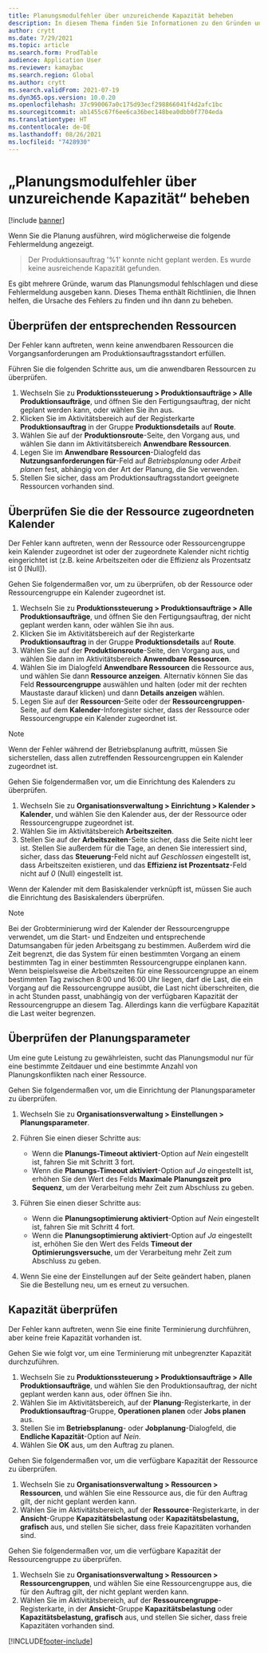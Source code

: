 ```yaml
---
title: Planungsmodulfehler über unzureichende Kapazität beheben
description: In diesem Thema finden Sie Informationen zu den Gründen und Lösungen für „Produktionsauftrag %1 konnte nicht eingeplant werden“. Planungsmodulfehler über unzureichende Kapazität.
author: crytt
ms.date: 7/29/2021
ms.topic: article
ms.search.form: ProdTable
audience: Application User
ms.reviewer: kamaybac
ms.search.region: Global
ms.author: crytt
ms.search.validFrom: 2021-07-19
ms.dyn365.ops.version: 10.0.20
ms.openlocfilehash: 37c990067a0c175d93ecf298866041f4d2afc1bc
ms.sourcegitcommit: ab1455c67f6ee6ca36bec148bea0dbb0f7704eda
ms.translationtype: HT
ms.contentlocale: de-DE
ms.lasthandoff: 08/26/2021
ms.locfileid: "7428930"
---
```

# <a name="fix-the-not-enough-capacity-could-be-found-scheduling-engine-error"></a>„Planungsmodulfehler über unzureichende Kapazität“ beheben

[!include [banner](../includes/banner.md)]

Wenn Sie die Planung ausführen, wird möglicherweise die folgende Fehlermeldung angezeigt.

> Der Produktionsauftrag '%1' konnte nicht geplant werden. Es wurde keine ausreichende Kapazität gefunden.

Es gibt mehrere Gründe, warum das Planungsmodul fehlschlagen und diese Fehlermeldung ausgeben kann. Dieses Thema enthält Richtlinien, die Ihnen helfen, die Ursache des Fehlers zu finden und ihn dann zu beheben.

## <a name="review-the-applicable-resources"></a>Überprüfen der entsprechenden Ressourcen

Der Fehler kann auftreten, wenn keine anwendbaren Ressourcen die Vorgangsanforderungen am Produktionsauftragsstandort erfüllen.

Führen Sie die folgenden Schritte aus, um die anwendbaren Ressourcen zu überprüfen.

1. Wechseln Sie zu **Produktionssteuerung \> Produktionsaufträge \> Alle Produktionsaufträge**, und öffnen Sie den Fertigungsauftrag, der nicht geplant werden kann, oder wählen Sie ihn aus.
1. Klicken Sie im Aktivitätsbereich auf der Registerkarte **Produktionsauftrag** in der Gruppe **Produktionsdetails** auf **Route**.
1. Wählen Sie auf der **Produktionsroute**-Seite, den Vorgang aus, und wählen Sie dann im Aktivitätsbereich **Anwendbare Ressourcen**.
1. Legen Sie im **Anwendbare Ressourcen**-Dialogfeld das **Nutzungsanforderungen für**-Feld auf *Betriebsplanung* oder *Arbeit planen* fest, abhängig von der Art der Planung, die Sie verwenden.
1. Stellen Sie sicher, dass am Produktionsauftragsstandort geeignete Ressourcen vorhanden sind.

## <a name="review-the-calendars-that-are-associated-with-resources"></a>Überprüfen Sie die der Ressource zugeordneten Kalender

Der Fehler kann auftreten, wenn der Ressource oder Ressourcengruppe kein Kalender zugeordnet ist oder der zugeordnete Kalender nicht richtig eingerichtet ist (z.B. keine Arbeitszeiten oder die Effizienz als Prozentsatz ist 0 \[Null\]).

Gehen Sie folgendermaßen vor, um zu überprüfen, ob der Ressource oder Ressourcengruppe ein Kalender zugeordnet ist.

1. Wechseln Sie zu **Produktionssteuerung \> Produktionsaufträge \> Alle Produktionsaufträge**, und öffnen Sie den Fertigungsauftrag, der nicht geplant werden kann, oder wählen Sie ihn aus.
1. Klicken Sie im Aktivitätsbereich auf der Registerkarte **Produktionsauftrag** in der Gruppe **Produktionsdetails** auf **Route**.
1. Wählen Sie auf der **Produktionsroute**-Seite, den Vorgang aus, und wählen Sie dann im Aktivitätsbereich **Anwendbare Ressourcen**.
1. Wählen Sie im Dialogfeld **Anwendbare Ressourcen** die Ressource aus, und wählen Sie dann **Ressource anzeigen**. Alternativ können Sie das Feld **Ressourcengruppe** auswählen und halten (oder mit der rechten Maustaste darauf klicken) und dann **Details anzeigen** wählen.
1. Legen Sie auf der **Ressourcen**-Seite oder der **Ressourcengruppen**-Seite, auf dem **Kalender**-Inforegister sicher, dass der Ressource oder Ressourcengruppe ein Kalender zugeordnet ist.

> [!NOTE]
> Wenn der Fehler während der Betriebsplanung auftritt, müssen Sie sicherstellen, dass allen zutreffenden Ressourcengruppen ein Kalender zugeordnet ist.

Gehen Sie folgendermaßen vor, um die Einrichtung des Kalenders zu überprüfen.

1. Wechseln Sie zu **Organisationsverwaltung \> Einrichtung \> Kalender \> Kalender**, und wählen Sie den Kalender aus, der der Ressource oder Ressourcengruppe zugeordnet ist.
1. Wählen Sie im Aktivitätsbereich **Arbeitszeiten**.
1. Stellen Sie auf der **Arbeitszeiten**-Seite sicher, dass die Seite nicht leer ist. Stellen Sie außerdem für die Tage, an denen Sie interessiert sind, sicher, dass das **Steuerung**-Feld nicht auf *Geschlossen* eingestellt ist, dass Arbeitszeiten existieren, und das **Effizienz ist Prozentsatz**-Feld nicht auf *0* (Null) eingestellt ist.

Wenn der Kalender mit dem Basiskalender verknüpft ist, müssen Sie auch die Einrichtung des Basiskalenders überprüfen.

> [!NOTE]
> Bei der Grobterminierung wird der Kalender der Ressourcengruppe verwendet, um die Start- und Endzeiten und entsprechende Datumsangaben für jeden Arbeitsgang zu bestimmen. Außerdem wird die Zeit begrenzt, die das System für einen bestimmten Vorgang an einem bestimmten Tag in einer bestimmten Ressourcengruppe einplanen kann. Wenn beispielsweise die Arbeitszeiten für eine Ressourcengruppe an einem bestimmten Tag zwischen 8:00 und 16:00 Uhr liegen, darf die Last, die ein Vorgang auf die Ressourcengruppe ausübt, die Last nicht überschreiten, die in acht Stunden passt, unabhängig von der verfügbaren Kapazität der Ressourcengruppe an diesem Tag. Allerdings kann die verfügbare Kapazität die Last weiter begrenzen.

## <a name="review-the-scheduling-parameters"></a>Überprüfen der Planungsparameter

Um eine gute Leistung zu gewährleisten, sucht das Planungsmodul nur für eine bestimmte Zeitdauer und eine bestimmte Anzahl von Planungskonflikten nach einer Ressource.

Gehen Sie folgendermaßen vor, um die Einrichtung der Planungsparameter zu überprüfen.

1. Wechseln Sie zu **Organisationsverwaltung \> Einstellungen \> Planungsparameter**.
1. Führen Sie einen dieser Schritte aus:

    - Wenn die **Planungs-Timeout aktiviert**-Option auf *Nein* eingestellt ist, fahren Sie mit Schritt 3 fort.
    - Wenn die **Planungs-Timeout aktiviert**-Option auf *Ja* eingestellt ist, erhöhen Sie den Wert des Felds **Maximale Planungszeit pro Sequenz**, um der Verarbeitung mehr Zeit zum Abschluss zu geben.

1. Führen Sie einen dieser Schritte aus:

    - Wenn die **Planungsoptimierung aktiviert**-Option auf *Nein* eingestellt ist, fahren Sie mit Schritt 4 fort.
    - Wenn die **Planungsoptimierung aktiviert**-Option auf *Ja* eingestellt ist, erhöhen Sie den Wert des Felds **Timeout der Optimierungsversuche**, um der Verarbeitung mehr Zeit zum Abschluss zu geben.

1. Wenn Sie eine der Einstellungen auf der Seite geändert haben, planen Sie die Bestellung neu, um es erneut zu versuchen.

## <a name="review-capacity"></a>Kapazität überprüfen

Der Fehler kann auftreten, wenn Sie eine finite Terminierung durchführen, aber keine freie Kapazität vorhanden ist.

Gehen Sie wie folgt vor, um eine Terminierung mit unbegrenzter Kapazität durchzuführen.

1. Wechseln Sie zu **Produktionssteuerung \> Produktionsaufträge \> Alle Produktionsaufträge**, und wählen Sie den Produktionsauftrag, der nicht geplant werden kann aus, oder öffnen Sie ihn.
1. Wählen Sie im Aktivitätsbereich, auf der **Planung**-Registerkarte, in der **Produktionsauftrag**-Gruppe, **Operationen planen** oder **Jobs planen** aus.
1. Stellen Sie im **Betriebsplanung**- oder **Jobplanung**-Dialogfeld, die **Endliche Kapazität**-Option auf *Nein*.
1. Wählen Sie **OK** aus, um den Auftrag zu planen.

Gehen Sie folgendermaßen vor, um die verfügbare Kapazität der Ressource zu überprüfen.

1. Wechseln Sie zu **Organisationsverwaltung \> Ressourcen \> Ressourcen**, und wählen Sie eine Ressource aus, die für den Auftrag gilt, der nicht geplant werden kann.
1. Wählen Sie im Aktivitätsbereich, auf der **Ressource**-Registerkarte, in der **Ansicht**-Gruppe **Kapazitätsbelastung** oder **Kapazitätsbelastung, grafisch** aus, und stellen Sie sicher, dass freie Kapazitäten vorhanden sind.

Gehen Sie folgendermaßen vor, um die verfügbare Kapazität der Ressourcengruppe zu überprüfen.

1. Wechseln Sie zu **Organisationsverwaltung \> Ressourcen \> Ressourcengruppen**, und wählen Sie eine Ressourcengruppe aus, die für den Auftrag gilt, der nicht geplant werden kann.
1. Wählen Sie im Aktivitätsbereich, auf der **Ressourcengruppe**-Registerkarte, in der **Ansicht**-Gruppe **Kapazitätsbelastung** oder **Kapazitätsbelastung, grafisch** aus, und stellen Sie sicher, dass freie Kapazitäten vorhanden sind.

[!INCLUDE[footer-include](../../includes/footer-banner.md)]
